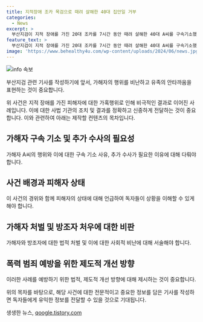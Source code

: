 ```yaml
---
title: 지적장애 조카 목검으로 때려 살해한 40대 집안일 거부
categories:
  - News
excerpt: >
  부산지검이 지적 장애를 가진 20대 조카를 7시간 동안 때려 살해한 40대 A씨를 구속기소했다. A씨는 조카가 집안일을 거부한 것을 이유로 폭행을 가했으며, 아내 B씨는 살인 방조 혐의로 불구속기소됐다. 검찰은 A씨가 피해자를 10개월 동안 폭행하고, 사망 당일에도 폭행하여 숨지게 한 사실을 발견했다.
feature_text: >
  부산지검이 지적 장애를 가진 20대 조카를 7시간 동안 때려 살해한 40대 A씨를 구속기소했다. A씨는 조카가 집안일을 거부한 것을 이유로 폭행을 가했으며, 아내 B씨는 살인 방조 혐의로 불구속기소됐다. 검찰은 A씨가 피해자를 10개월 동안 폭행하고, 사망 당일에도 폭행하여 숨지게 한 사실을 발견했다.
image: 'https://www.behealthy4u.com/wp-content/uploads/2024/06/news.jpg'
---
```


<p><img src="https://www.behealthy4u.com/wp-content/uploads/2024/06/news.jpg" alt="info 속보" /></p>

<p>부산지검 관련 기사를 작성하기에 앞서, 가해자의 행위를 비난하고 유족의 안타까움을 표현하는 것이 중요합니다. <p data-ke-size="size16"></p>위 사건은 지적 장애를 가진 피해자에 대한 가혹행위로 인해 비극적인 결과로 이어진 사례입니다. 이에 대한 사법 기관의 조치 및 결과를 정확하고 신중하게 전달하는 것이 중요합니다. 이와 관련하여 아래는 제작할 컨텐츠의 목차입니다.</p>

<h2 data-ke-size="size26">가해자 구속 기소 및 추가 수사의 필요성</h2>

<p>가해자 A씨의 행위와 이에 대한 구속 기소 사유, 추가 수사가 필요한 이유에 대해 다뤄야 합니다.</p>

<h2 data-ke-size="size26">사건 배경과 피해자 상태</h2>

<p>이 사건의 경위와 함께 피해자의 상태에 대해 언급하여 독자들이 상황을 이해할 수 있게 해야 합니다.</p>

<h2 data-ke-size="size26">가해자 처벌 및 방조자 처우에 대한 비판</h2>

<p>가해자와 방조자에 대한 법적 처벌 및 이에 대한 사회적 비난에 대해 서술해야 합니다.</p>

<h2 data-ke-size="size26">폭력 범죄 예방을 위한 제도적 개선 방향</h2>

<p>이러한 사례를 예방하기 위한 법적, 제도적 개선 방향에 대해 제시하는 것이 중요합니다. </p>

<p>위의 목차를 바탕으로, 해당 사건에 대한 전문적이고 중요한 정보를 담은 기사를 작성하면 독자들에게 유익한 정보를 전달할 수 있을 것으로 기대됩니다.</p>
생생한 뉴스, <a href="https://qoogle.tistory.com" rel="dofollow">qoogle.tistory.com</a>


